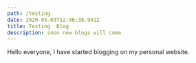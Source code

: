 ```yaml
---
path: /testing
date: 2020-05-03T12:46:38.941Z
title: Testing  Blog
description: soon new blogs will come
---
```

Hello everyone, I have started blogging on my personal website.